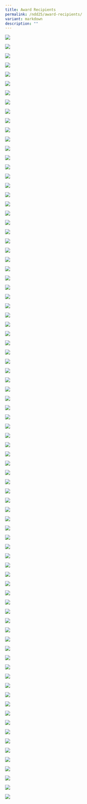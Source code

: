 ```yaml
---
title: Award Recipients
permalink: /ndd25/award-recipients/
variant: markdown
description: ""
---
```

![](https://moca.sgp1.cdn.digitaloceanspaces.com/NDD_25/ndd-awards-001.jpeg)

![](https://moca.sgp1.cdn.digitaloceanspaces.com/NDD_25/ndd-awards-002.jpeg)

![](https://moca.sgp1.cdn.digitaloceanspaces.com/NDD_25/ndd-awards-003.jpeg)

![](https://moca.sgp1.cdn.digitaloceanspaces.com/NDD_25/ndd-awards-004.jpeg)

![](https://moca.sgp1.cdn.digitaloceanspaces.com/NDD_25/ndd-awards-005.jpeg)

![](https://moca.sgp1.cdn.digitaloceanspaces.com/NDD_25/ndd-awards-006.jpeg)

![](https://moca.sgp1.cdn.digitaloceanspaces.com/NDD_25/ndd-awards-007.jpeg)

![](https://moca.sgp1.cdn.digitaloceanspaces.com/NDD_25/ndd-awards-008.jpeg)

![](https://moca.sgp1.cdn.digitaloceanspaces.com/NDD_25/ndd-awards-009.jpeg)

![](https://moca.sgp1.cdn.digitaloceanspaces.com/NDD_25/ndd-awards-010.jpeg)

![](https://moca.sgp1.cdn.digitaloceanspaces.com/NDD_25/ndd-awards-011.jpeg)

![](https://moca.sgp1.cdn.digitaloceanspaces.com/NDD_25/ndd-awards-012.jpeg)

![](https://moca.sgp1.cdn.digitaloceanspaces.com/NDD_25/ndd-awards-013.jpeg)

![](https://moca.sgp1.cdn.digitaloceanspaces.com/NDD_25/ndd-awards-014.jpeg)

![](https://moca.sgp1.cdn.digitaloceanspaces.com/NDD_25/ndd-awards-015.jpeg)

![](https://moca.sgp1.cdn.digitaloceanspaces.com/NDD_25/ndd-awards-016.jpeg)

![](https://moca.sgp1.cdn.digitaloceanspaces.com/NDD_25/ndd-awards-017.jpeg)

![](https://moca.sgp1.cdn.digitaloceanspaces.com/NDD_25/ndd-awards-018.jpeg)

![](https://moca.sgp1.cdn.digitaloceanspaces.com/NDD_25/ndd-awards-019.jpeg)

![](https://moca.sgp1.cdn.digitaloceanspaces.com/NDD_25/ndd-awards-020.jpeg)

![](https://moca.sgp1.cdn.digitaloceanspaces.com/NDD_25/ndd-awards-021.jpeg)

![](https://moca.sgp1.cdn.digitaloceanspaces.com/NDD_25/ndd-awards-022.jpeg)

![](https://moca.sgp1.cdn.digitaloceanspaces.com/NDD_25/ndd-awards-023.jpeg)

![](https://moca.sgp1.cdn.digitaloceanspaces.com/NDD_25/ndd-awards-024.jpeg)

![](https://moca.sgp1.cdn.digitaloceanspaces.com/NDD_25/ndd-awards-025.jpeg)

![](https://moca.sgp1.cdn.digitaloceanspaces.com/NDD_25/ndd-awards-026.jpeg)

![](https://moca.sgp1.cdn.digitaloceanspaces.com/NDD_25/ndd-awards-027.jpeg)

![](https://moca.sgp1.cdn.digitaloceanspaces.com/NDD_25/ndd-awards-028.jpeg)

![](https://moca.sgp1.cdn.digitaloceanspaces.com/NDD_25/ndd-awards-029.jpeg)

![](https://moca.sgp1.cdn.digitaloceanspaces.com/NDD_25/ndd-awards-030.jpeg)

![](https://moca.sgp1.cdn.digitaloceanspaces.com/NDD_25/ndd-awards-031.jpeg)

![](https://moca.sgp1.cdn.digitaloceanspaces.com/NDD_25/ndd-awards-032.jpeg)

![](https://moca.sgp1.cdn.digitaloceanspaces.com/NDD_25/ndd-awards-033.jpeg)

![](https://moca.sgp1.cdn.digitaloceanspaces.com/NDD_25/ndd-awards-034.jpeg)

![](https://moca.sgp1.cdn.digitaloceanspaces.com/NDD_25/ndd-awards-035.jpeg)

![](https://moca.sgp1.cdn.digitaloceanspaces.com/NDD_25/ndd-awards-036.jpeg)

![](https://moca.sgp1.cdn.digitaloceanspaces.com/NDD_25/ndd-awards-037.jpeg)

![](https://moca.sgp1.cdn.digitaloceanspaces.com/NDD_25/ndd-awards-038.jpeg)

![](https://moca.sgp1.cdn.digitaloceanspaces.com/NDD_25/ndd-awards-039.jpeg)

![](https://moca.sgp1.cdn.digitaloceanspaces.com/NDD_25/ndd-awards-040.jpeg)

![](https://moca.sgp1.cdn.digitaloceanspaces.com/NDD_25/ndd-awards-041.jpeg)

![](https://moca.sgp1.cdn.digitaloceanspaces.com/NDD_25/ndd-awards-042.jpeg)

![](https://moca.sgp1.cdn.digitaloceanspaces.com/NDD_25/ndd-awards-043.jpeg)

![](https://moca.sgp1.cdn.digitaloceanspaces.com/NDD_25/ndd-awards-044.jpeg)

![](https://moca.sgp1.cdn.digitaloceanspaces.com/NDD_25/ndd-awards-045.jpeg)

![](https://moca.sgp1.cdn.digitaloceanspaces.com/NDD_25/ndd-awards-046.jpeg)

![](https://moca.sgp1.cdn.digitaloceanspaces.com/NDD_25/ndd-awards-047.jpeg)

![](https://moca.sgp1.cdn.digitaloceanspaces.com/NDD_25/ndd-awards-048.jpeg)

![](https://moca.sgp1.cdn.digitaloceanspaces.com/NDD_25/ndd-awards-049.jpeg)

![](https://moca.sgp1.cdn.digitaloceanspaces.com/NDD_25/ndd-awards-050.jpeg)

![](https://moca.sgp1.cdn.digitaloceanspaces.com/NDD_25/ndd-awards-051.jpeg)

![](https://moca.sgp1.cdn.digitaloceanspaces.com/NDD_25/ndd-awards-052.jpeg)

![](https://moca.sgp1.cdn.digitaloceanspaces.com/NDD_25/ndd-awards-053.jpeg)

![](https://moca.sgp1.cdn.digitaloceanspaces.com/NDD_25/ndd-awards-054.jpeg)

![](https://moca.sgp1.cdn.digitaloceanspaces.com/NDD_25/ndd-awards-055.jpeg)

![](https://moca.sgp1.cdn.digitaloceanspaces.com/NDD_25/ndd-awards-056.jpeg)

![](https://moca.sgp1.cdn.digitaloceanspaces.com/NDD_25/ndd-awards-057.jpeg)

![](https://moca.sgp1.cdn.digitaloceanspaces.com/NDD_25/ndd-awards-058.jpeg)

![](https://moca.sgp1.cdn.digitaloceanspaces.com/NDD_25/ndd-awards-059.jpeg)

![](https://moca.sgp1.cdn.digitaloceanspaces.com/NDD_25/ndd-awards-060.jpeg)

![](https://moca.sgp1.cdn.digitaloceanspaces.com/NDD_25/ndd-awards-061.jpeg)

![](https://moca.sgp1.cdn.digitaloceanspaces.com/NDD_25/ndd-awards-062.jpeg)

![](https://moca.sgp1.cdn.digitaloceanspaces.com/NDD_25/ndd-awards-063.jpeg)

![](https://moca.sgp1.cdn.digitaloceanspaces.com/NDD_25/ndd-awards-064.jpeg)

![](https://moca.sgp1.cdn.digitaloceanspaces.com/NDD_25/ndd-awards-065.jpeg)

![](https://moca.sgp1.cdn.digitaloceanspaces.com/NDD_25/ndd-awards-066.jpeg)

![](https://moca.sgp1.cdn.digitaloceanspaces.com/NDD_25/ndd-awards-067.jpeg)

![](https://moca.sgp1.cdn.digitaloceanspaces.com/NDD_25/ndd-awards-068.jpeg)

![](https://moca.sgp1.cdn.digitaloceanspaces.com/NDD_25/ndd-awards-069.jpeg)

![](https://moca.sgp1.cdn.digitaloceanspaces.com/NDD_25/ndd-awards-070.jpeg)

![](https://moca.sgp1.cdn.digitaloceanspaces.com/NDD_25/ndd-awards-071.jpeg)

![](https://moca.sgp1.cdn.digitaloceanspaces.com/NDD_25/ndd-awards-072.jpeg)

![](https://moca.sgp1.cdn.digitaloceanspaces.com/NDD_25/ndd-awards-073.jpeg)

![](https://moca.sgp1.cdn.digitaloceanspaces.com/NDD_25/ndd-awards-074.jpeg)

![](https://moca.sgp1.cdn.digitaloceanspaces.com/NDD_25/ndd-awards-075.jpeg)

![](https://moca.sgp1.cdn.digitaloceanspaces.com/NDD_25/ndd-awards-076.jpeg)

![](https://moca.sgp1.cdn.digitaloceanspaces.com/NDD_25/ndd-awards-077.jpeg)

![](https://moca.sgp1.cdn.digitaloceanspaces.com/NDD_25/ndd-awards-078.jpeg)

![](https://moca.sgp1.cdn.digitaloceanspaces.com/NDD_25/ndd-awards-079.jpeg)

![](https://moca.sgp1.cdn.digitaloceanspaces.com/NDD_25/ndd-awards-080.jpeg)

![](https://moca.sgp1.cdn.digitaloceanspaces.com/NDD_25/ndd-awards-081.jpeg)

![](https://moca.sgp1.cdn.digitaloceanspaces.com/NDD_25/ndd-awards-082.jpeg)

![](https://moca.sgp1.cdn.digitaloceanspaces.com/NDD_25/ndd-awards-083.jpeg)